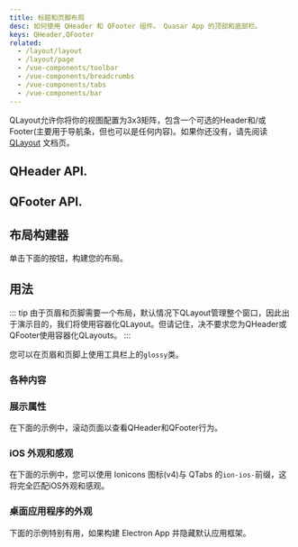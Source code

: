 ```yaml
---
title: 标题和页脚布局
desc: 如何使用 QHeader 和 QFooter 组件。 Quasar App 的顶部和底部栏。
keys: QHeader,QFooter
related:
  - /layout/layout
  - /layout/page
  - /vue-components/toolbar
  - /vue-components/breadcrumbs
  - /vue-components/tabs
  - /vue-components/bar
---
```


QLayout允许你将你的视图配置为3x3矩阵，包含一个可选的Header和/或Footer(主要用于导航条，但也可以是任何内容)。如果你还没有，请先阅读[QLayout](/layout/layout) 文档页。


## QHeader API.
<doc-api file="QHeader" />

## QFooter API.
<doc-api file="QFooter" />

## 布局构建器
单击下面的按钮，构建您的布局。

<q-btn push color="brand-primary" icon-right="launch" label="Layout Builder" href="layout-builder" target="_blank" rel="noopener noreferrer" />

## 用法
::: tip
由于页眉和页脚需要一个布局，默认情况下QLayout管理整个窗口，因此出于演示目的，我们将使用容器化QLayout。但请记住，决不要求您为QHeader或QFooter使用容器化QLayouts。
:::

<doc-example title="Basic" file="QHeader/Basic" />

您可以在页眉和页脚上使用工具栏上的`glossy`类。

<doc-example title="Glossy" file="QHeader/Glossy" />

### 各种内容

<doc-example title="Playing with QToolbar" file="QHeader/Extended" />

<doc-example title="Playing with QBreadcrumb" file="QHeader/Breadcrumbs" />

<doc-example title="Playing with QTabs" file="QHeader/Tabs" />

### 展示属性

在下面的示例中，滚动页面以查看QHeader和QFooter行为。

<doc-example title="Reveal" file="QHeader/Reveal" />

### iOS 外观和感观
在下面的示例中，您可以使用 Ionicons 图标(v4)与 QTabs 的`ion-ios-`前缀，这将完全匹配iOS外观和感观。

<doc-example title="iOS-like" file="QHeader/LookingIOS" />

### 桌面应用程序的外观
下面的示例特别有用，如果构建 Electron App 并隐藏默认应用框架。

<doc-example title="Desktop app-like" file="QHeader/AppLike" />
